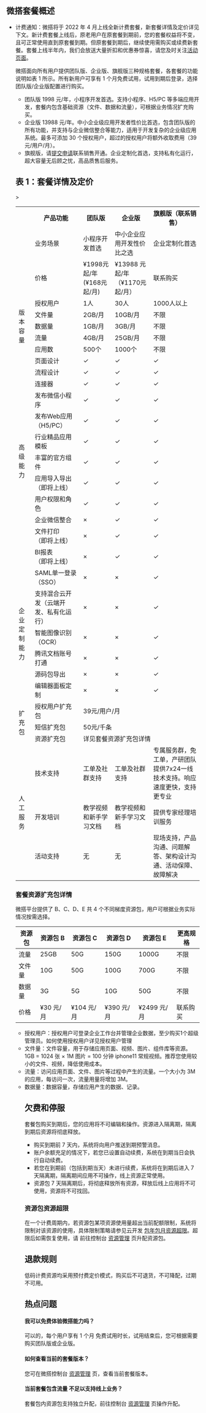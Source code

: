 ## 微搭套餐概述

<dx-alert infotype="explain" title=""><ul style = "margin-bottom: 0px;">

<li>计费通知：微搭将于 2022 年 4 月上线全新计费套餐，新套餐详情及定价详见下文。新计费套餐上线后，原老用户在原套餐到期前，您的套餐权益将不变，且可正常使用直到原套餐到期。但原套餐到期后，继续使用需购买或续费新套餐。套餐上线半年内，我们会放送大量折扣和优惠券惊喜，请您及时关注<a href="https://cloud.tencent.com/act/pro/weda?from=14248" target="__blank">活动页面</a>。
</li>
</dx-alert>

微搭面向所有用户提供团队版、企业版、旗舰版三种规格套餐，各套餐的功能说明如表 1 所示。所有新用户可享有 1 个月免费试用，试用到期后登录，选择团队版/企业版配置进行购买。

- 团队版 1998 元/年，小程序开发首选。支持小程序、H5/PC 等多端应用开发，套餐内包含基础资源（文件、数据和流量），可根据业务情况扩充购买。
- 企业版 13988 元/年。中小企业级应用开发者性价比首选，包含团队版的所有功能，并支持与企业微信整合等能力，适用于开发复杂的企业级应用系统。最多可添加 30 个授权用户，超过的授权用户将额外收取费用（39 元/用户/月）。
- 旗舰版，请[提交申请]()联系销售开通。企业定制化首选，支持私有化运行，超大容量无后顾之忧，高品质售后服务。

## 表 1：套餐详情及定价

<table>
   <tr>
      <th ></th>
      <th>产品功能</th>
      <th>团队版</th>
      <th>企业版</th>
      <th>旗舰版（联系销售）</th>
   </tr>
    <tr>
      <td></td>
      <td>业务场景</td>
		<td>小程序开发首选</td>
		<td>中小企业应用开发性价比之选</td>
		<td>企业定制化首选</td>
   </tr>
    <tr>
	    <td></td>
      <td>价格</td>
		<td>¥1998元起/年 <br/>(¥168元起/月)</td>
		<td>¥13988 元起/年 <br/>（¥1170元起/月）</td>
		<td>联系购买</td>
   </tr>
   <tr title="授权用户可登录企业工作台并管理企业数据，至少包含1个超级管理员。">
     <td rowspan="5">版本容量</td>
     <td >授权用户</td>
      <td >1人</td>
      <td>30人</td>
      <td>1000人以上</td>
   </tr>
    <tr title="用于存储应用页面、视频、图片、组件库等资源">
      <td>文件量</td>
      <td>2GB/月</td>
       <td>10GB/月</td>
      <td>不限</td>
   </tr>
    <tr title="存储应用产生的数据、记录">
      <td >数据量</td>
      <td>1GB/月</td>
       <td>3GB/月</td>
      <td>不限</td>
   </tr>
    <tr title="访问应用页面、文件、图片等过程中产生的流量">
      <td>流量</td>
      <td>4GB/月</td>
       <td>25GB/月</td>
      <td>不限</td>
   </tr>
    <tr title="账号可创建的最大应用数">
      <td >应用数</td>
      <td>500个</td>
       <td>1000个</td>
      <td>不限</td>
   </tr>
   <tr title="提供页面基础搭建能力，支持布局组件、图文链接按钮等组件拖拽及属性配置">
      <td rowspan="12">高级能力</td>
      <td >页面设计</td>
      <td>&#10003;</td>
       <td>&#10003;</td>
      <td>&#10003;</td>
   </tr>
     <tr title="提供流程设计能力，支持数据触发、流程触发，流程节点新增、删除、编辑，配置节点审批人、审批规则、发送通知、操作数据表等">
      <td>流程设计</td>
      <td>&#10003;</td>
       <td>&#10003;</td>
      <td>&#10003;</td>
   </tr>
   <tr title="通过连接器接入第三方服务，使微搭可以和外部系统进行集成。支持HTTP请求、自定义代码等多种模式">>
      <td>连接器</td>
      <td>&#10003;</td>
       <td>&#10003;</td>
      <td>&#10003;</td>
   </tr>
   <tr title="提供微信小程注册、发布，小程序基本开放能力">
      <td>发布微信小程序</td>
      <td>&#10003;</td>
       <td>&#10003;</td>
      <td>&#10003;</td>
   </tr>
    <tr>
      <td>发布Web应用（H5/PC）</td>
      <td>&#10003;</td>
       <td>&#10003;</td>
      <td>&#10003;</td>
   </tr>
    <tr>
      <td>行业精品应用模板</td>
      <td>&#10003;</td>
       <td>&#10003;</td>
      <td>&#10003;</td>
   </tr>
   <tr>
      <td>丰富的官方组件</td>
      <td>&#10003;</td>
       <td>&#10003;</td>
      <td>&#10003;</td>
   </tr>
     <tr>
      <td>应用导入导出<br/>（即将上线）</td>
      <td>&#10003;</td>
       <td>&#10003;</td>
      <td>&#10003;</td>
   </tr>
    <tr>
      <td>用户权限和角色</td>
      <td>&#10003;</td>
       <td>&#10003;</td>
      <td>&#10003;</td>
   </tr>
   <tr>
      <td>企业微信整合</td>
         <td>×</td>
       <td>&#10003;</td>
      <td>&#10003;</td>
   </tr>
   <tr>
      <td>文件打印<br/>（即将上线）</td>
        <td>×</td>
       <td>&#10003;</td>
      <td>&#10003;</td>
   </tr>
   <tr>
      <td>BI报表<br/>（即将上线）</td>
         <td>×</td>
       <td>&#10003;</td>
      <td>&#10003;</td>
   </tr>
   <tr>
     <td rowspan="6" >企业定制能力</td>
      <td>SAML单一登录（SSO）</td>
      <td>×</td>
      <td>×</td>
      <td>&#10003;</td>
   </tr>
   <tr>
      <td>支持混合云开发（云端开发、私有化运行）</td>
      <td>×</td>
      <td>×</td>
      <td>&#10003;</td>
   </tr>
    <tr>
      <td>智能图像识别（OCR）</td>
        <td>×</td>
      <td>×</td>
      <td>&#10003;</td>
   </tr>
    <tr>
      <td>腾讯文档账号打通</td>
         <td>×</td>
      <td>×</td>
      <td>&#10003;</td>
   </tr>
    <tr>
      <td>源码包导出</td>
      <td>×</td>
      <td>×</td>
      <td>&#10003;</td>
   </tr>
   <tr>
      <td>编辑器面板定制</td>
         <td>×</td>
      <td>×</td>
      <td>&#10003;</td>
   </tr>
    
   <tr>
     <td rowspan="3">扩充包</td>
      <td >授权用户扩充包</td>
      <td colspan="3">39元/用户/月</td>
   </tr>
   <tr>
      <td>短信扩充包</td>
      <td colspan="3">50元/千条</td>
   </tr>
    <tr>
      <td>资源扩充包</td>
      <td colspan="3">
      详见<a>套餐资源扩充包详情</a>
   </tr>
    <tr>
     <td rowspan="3">人工服务</td>
      <td>技术支持</td>
      <td>工单及社群支持</td>
      <td>工单及社群支持</td>
      <td>专属服务群，免工单，产研团队提供7x24一线技术支持。响应速度更快，支持更专业</td>
   </tr>
   <tr>
      <td>开发培训</td>
      <td >教学视频和新手学习文档</td>
      <td >教学视频和新手学习文档</td>
      <td>提供专家经理培训服务</td>
   </tr>
    <tr>
      <td>活动支持</td>
      <td>无</td>
      <td>无</td>
      <td >现场支持，产品沟通、问题解答、架构设计沟通、活动保障、故障解决</td>
   </tr>
</table>

### 套餐资源扩充包详情[](id:resourcepack)

微搭平台提供了 B、C、D、E 共 4 个不同梯度资源包，用户可根据业务实际情况按需选择。

| 资源包 | 资源包 B  | 资源包 C   | 资源包 D   | 资源包 E    | 更高规格 |
| ------ | --------- | ---------- | ---------- | ----------- | -------- |
| 流量   | 25GB      | 50G        | 150G       | 1000G       | 不限     |
| 文件量 | 10G       | 50G        | 100G       | 700G        | 不限     |
| 数据量 | 3G        | 5G         | 10G        | 50G         | 不限     |
| 价格   | ¥30 元/月 | ¥104 元/月 | ¥390 元/月 | ¥2499 元/月 | 联系购买 |

<dx-alert infotype="explain" title=""><ul style = "margin-bottom: 0px;">

<li>授权用户：授权用户可登录企业工作台并管理企业数据，至少购买1个超级管理员。如何使用授权用户详见<a>授权用户管理</a></li>
<li>文件量：文件容量，用于存储应用页面、视频、图片、组件库等资源。1GB = 1024 张 × 1M 图片 = 100 分钟 iphone11 常规视频。推荐您使用较小的文件、视频，降低使用成本。
</li>
<li>流量：访问应用页面、文件、图片等过程中产生的流量。一个大小为 3M 的应用，每访问一次，流量用量将增加 3M。</li>
<li>数据量：数据容量，存储应用产生的数据、记录。</li>
</dx-alert>

## 欠费和停服

套餐包购买到期后，您的应用将不可编辑和操作。资源进入隔离期，隔离到期后资源将彻底释放。

- 购买到期前 7 天内，系统将向用户推送到期预警消息。
- 账户余额充足的情况下，若您已设置自动续费，系统在到期当日会执行自动续费。
- 若您在到期前（包括到期当天）未进行续费，系统将在到期后进入 7 天隔离期，隔离期间应用不可操作，线上资源正常使用。
- 资源包 7 天隔离期后，将彻底释放所有资源，释放后线上应用将不可使用，资源将不可找回。

### 资源包资源超限

在一个计费周期内，若资源包某项资源使用量超出当前配额限制，系统将限制对该资源的使用，具体限制策略请参见云开发 [包年包月资源超限](https://cloud.tencent.com/document/product/876/39093)。超限后如需恢复使用，请 前往控制台 [资源管理](https://console.cloud.tencent.com/lowcode/resource/index) 页升配资源包。

## 退款规则

低码计费资源均采用预付费定价模式，购买后不可退货，不可降配，过期不可用。

## 热点问题[](id:hot)

#### 我可以免费体验微搭能力吗？

可以的，每个用户享有 1 个月 免费试用时长，试用结束后，您可根据需要购买团队版或企业版。

#### 如何查看当前的套餐版本？

您可在微搭控制台 [资源管理](https://console.cloud.tencent.com/lowcode/resource/index) 页，查看当前套餐版本。

#### 当前套餐包含流量 不足以支持线上业务？

套餐包内资源包支持独立升配，前往控制台 [资源管理](https://console.cloud.tencent.com/lowcode/resource/index) 页操作升配。
